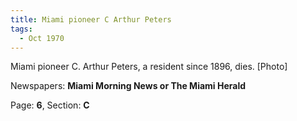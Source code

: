 ```yaml
---  
title: Miami pioneer C Arthur Peters  
tags:  
  - Oct 1970  
---  
```

  
Miami pioneer C. Arthur Peters, a resident since 1896, dies. [Photo]  
  
Newspapers: **Miami Morning News or The Miami Herald**  
  
Page: **6**, Section: **C** 
